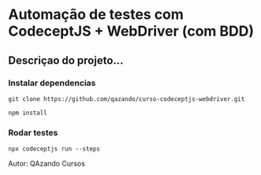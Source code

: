 # Automação de testes com CodeceptJS + WebDriver (com BDD)

## Descriçao do projeto...

### Instalar dependencias 

```
git clone https://github.com/qazando/curso-codeceptjs-webdriver.git
```

```
npm install
```

### Rodar testes

```
npx codeceptjs run --steps
```


Autor: QAzando Cursos